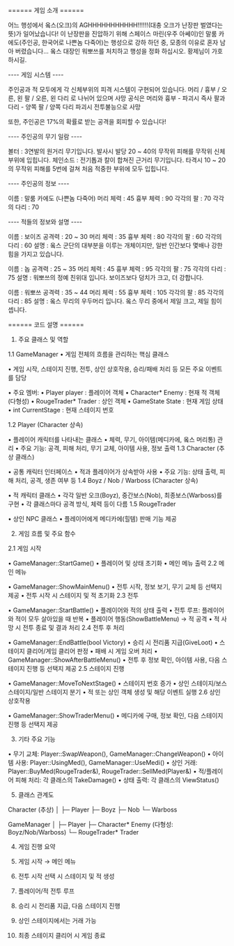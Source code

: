 
====== 게임 소개 ======

어느 행성에서 옼스(오크)의 AGHHHHHHHHHHH!!!!!!(대충 오크가 난장판 벌였다는 뜻)가 일어났습니다!
이 난장판을 진압하기 위해 스페이스 마린(우주 아쎄이)인 말룸 카에도(주인공, 한국어로 나쁜놈 다죽어)는
행성으로 강하 하던 중, 모종의 이유로 혼자 남아 버렸습니다...
옼스 대장인 워뽀쓰를 처치하고 행성을 정화 하십시오.
황제님이 가호하시길.

---- 게임 시스템 ----

주인공과 적 모두에게 각 신체부위의 피격 시스템이 구현되어 있습니다.
머리 / 흉부 / 오른, 왼 팔 / 오른, 왼 다리
로 나뉘어 있으며 사망 공식은
머리와 흉부 - 파괴시 즉사
팔과 다리 - 양쪽 팔 / 양쪽 다리 파괴시 전투불능으로 사망

또한, 주인공은 17%의 확률로 받는 공격을 회피할 수 있습니다!

---- 주인공의 무기 일람 ----

볼터 : 3연발의 원거리 무기입니다. 발사시 발당 20 ~ 40의 무작위 피해를 무작위 신체부위에 입힙니다.
체인소드 : 전기톱과 칼이 합쳐진 근거리 무기입니다. 타격시 10 ~ 20의 무작위 피해를 5번에 걸쳐 처음 적중한 부위에 모두 입힙니다.

---- 주인공의 정보 ----

이름 : 말룸 카에도 (나쁜놈 다죽어)
머리 체력 : 45
흉부 체력 : 90
각각의 팔 : 70
각각의 다리 : 70

---- 적들의 정보와 설명 ----

이름 : 보이즈
공격력 : 20 ~ 30
머리 체력 : 35
흉부 체력 : 80
각각의 팔 : 60
각각의 다리 : 60
설명 : 옼스 군단의 대부분을 이루는 개체이지만, 일반 인간보다 몇배나 강한 힘을 가지고 있습니다.

이름 : 놉
공격력 : 25 ~ 35
머리 체력 : 45
흉부 체력 : 95
각각의 팔 : 75
각각의 다리 : 75
설명 : 워뽀쓰의 정예 친위대 입니다. 보이즈보다 덩치가 크고, 더 강합니다.

이름 : 워뽀쓰
공격력 : 35 ~ 44
머리 체력 : 55
흉부 체력 : 105
각각의 팔 : 85
각각의 다리 : 85
설명 : 옼스 무리의 우두머리 입니다. 옼스 무리 중에서 제일 크고, 제일 힘이 셉니다.

====== 코드 설명 ======

1. 주요 클래스 및 역할

1.1 GameManager
  •	게임 전체의 흐름을 관리하는 핵심 클래스
  
  •	게임 시작, 스테이지 진행, 전투, 상인 상호작용, 승리/패배 처리 등 모든 주요 이벤트를 담당
  
  •	주요 멤버:
      •	Player player : 플레이어 객체
      •	Character* Enemy : 현재 적 객체(다형성)
      •	RougeTrader* Trader : 상인 객체
      •	GameState State : 현재 게임 상태
      •	int CurrentStage : 현재 스테이지 번호
      
1.2 Player (Character 상속)

  •	플레이어 캐릭터를 나타내는 클래스
  •	체력, 무기, 아이템(메디카에, 옼스 머리통) 관리
  •	주요 기능: 공격, 피해 처리, 무기 교체, 아이템 사용, 정보 출력
1.3 Character (추상 클래스)

  •	공통 캐릭터 인터페이스
  •	적과 플레이어가 상속받아 사용
  •	주요 기능: 상태 출력, 피해 처리, 공격, 생존 여부 등
1.4 Boyz / Nob / Warboss (Character 상속)

  •	적 캐릭터 클래스
  •	각각 일반 오크(Boyz), 중간보스(Nob), 최종보스(Warboss)를 구현
  •	각 클래스마다 공격 방식, 체력 등이 다름
1.5 RougeTrader

  •	상인 NPC 클래스
  •	플레이어에게 메디카에(힐템) 판매 기능 제공

2. 게임 흐름 및 주요 함수

2.1 게임 시작

  •	GameManager::StartGame()
      •	플레이어 및 상태 초기화
      •	메인 메뉴 출력
2.2 메인 메뉴

  •	GameManager::ShowMainMenu()
      •	전투 시작, 정보 보기, 무기 교체 등 선택지 제공
      •	전투 시작 시 스테이지 및 적 초기화
2.3 전투

  •	GameManager::StartBattle()
      •	플레이어와 적의 상태 출력
      •	전투 루프: 플레이어와 적이 모두 살아있을 때 반복
      •	플레이어 행동(ShowBattleMenu) → 적 공격
      •	적 사망 시 전투 종료 및 결과 처리
2.4 전투 후 처리

  •	GameManager::EndBattle(bool Victory)
      •	승리 시 전리품 지급(GiveLoot)
      •	스테이지 클리어/게임 클리어 판정
      •	패배 시 게임 오버 처리
  •	GameManager::ShowAfterBattleMenu()
      •	전투 후 정보 확인, 아이템 사용, 다음 스테이지 진행 등 선택지 제공
2.5 스테이지 진행

  •	GameManager::MoveToNextStage()
      •	스테이지 번호 증가
      •	상인 스테이지/보스 스테이지/일반 스테이지 분기
      •	적 또는 상인 객체 생성 및 해당 이벤트 실행
2.6 상인 상호작용

  •	GameManager::ShowTraderMenu()
      •	메디카에 구매, 정보 확인, 다음 스테이지 진행 등 선택지 제공

3. 기타 주요 기능

  •	무기 교체: Player::SwapWeapon(), GameManager::ChangeWeapon()
  •	아이템 사용: Player::UsingMed(), GameManager::UseMedi()
  •	상인 거래: Player::BuyMed(RougeTrader&), RougeTrader::SellMed(Player&)
  •	적/플레이어 피해 처리: 각 클래스의 TakeDamage()
  •	상태 출력: 각 클래스의 ViewStatus()

5. 클래스 관계도

  Character (추상)
  │
  ├─ Player
  ├─ Boyz
  ├─ Nob
  └─ Warboss
  
  GameManager
  │
  ├─ Player
  ├─ Character* Enemy (다형성: Boyz/Nob/Warboss)
  └─ RougeTrader* Trader

4. 게임 진행 요약

  1.	게임 시작 → 메인 메뉴
  2.	전투 시작 선택 시 스테이지 및 적 생성
  3.	플레이어/적 전투 루프
  4.	승리 시 전리품 지급, 다음 스테이지 진행
  5.	상인 스테이지에서는 거래 가능
  6.	최종 스테이지 클리어 시 게임 종료
